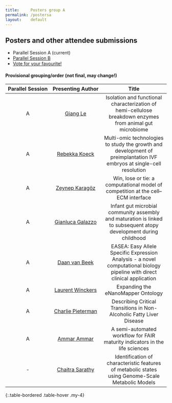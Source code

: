 ```yaml
---
title:     Posters group A
permalink: /postersa
layout:    default
---
```


<h2 class="mb-4">Posters and other attendee submissions</h2>

<nav class="my-4">
  <ul class="pagination pagination-lg justify-content-center">
    <li class="page-item active">
      <span class="page-link">
        Parallel Session A
        <span class="sr-only">(current)</span>
      </span>
    </li>
    <li class="page-item"><a class="page-link" href="/bytemal-2020/postersb">Parallel Session B</a></li>
    <li class="page-item"><a class="page-link" href="/bytemal-2020/postersVote">Vote for your favourite!</a></li>
  </ul>
</nav>


<h4 class="my-4">Provisional grouping/order (not final, may change!)</h4>
  
| Parallel&nbsp;Session | Presenting&nbsp;Author | Title |
|:-:|:-:|:-:|
| A | <a href="/bytemal-2020/giangle">Giang Le</a> | Isolation and functional characterization of hemi-cellulose breakdown enzymes from animal gut microbiome |
| A | <a href="/bytemal-2020/posters">Rebekka Koeck</a> | Multi-omic technologies to study the growth and development of preimplantation IVF embryos at single-cell resolution |
| A | <a href="/bytemal-2020/posters">Zeynep Karagöz</a> | Win, lose or tie: a computational model of competition at the cell–ECM interface |
| A | <a href="/bytemal-2020/gianlucagalazzo">Gianluca Galazzo</a> | Infant gut microbial community assembly and maturation is linked to subsequent atopy development during childhood |
| A | <a href="/bytemal-2020/daanvanbeek">Daan van Beek</a> | EASEA: Easy Allele Specific Expression Analysis - a novel computational biology pipeline with direct clinical application |
| A | <a href="/bytemal-2020/laurentwinckers">Laurent Winckers</a> | Expanding the eNanoMapper Ontology |
| A | <a href="/bytemal-2020/charliepieterman">Charlie Pieterman</a> | Describing Critical Transitions in Non-Alcoholic Fatty Liver Disease |
| A | <a href="/bytemal-2020/posters">Ammar Ammar</a> | A semi-automated workflow for FAIR maturity indicators in the life sciences |
| - | <a href="/bytemal-2020/chaitrasarathy">Chaitra Sarathy</a> | Identification of characteristic features of metabolic states using Genome-Scale Metabolic Models |
{:.table-bordered .table-hover .my-4}



